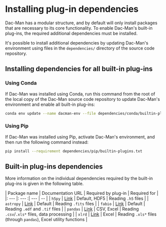 # Installing plug-in dependencies

Dac-Man has a modular structure, and by default will only install packages that are necessary to its core functionality.
To enable Dac-Man's built-in plug-ins, the required additional dependencies must be installed.

It's possible to install additional dependencies by updating Dac-Man's environment
using files in the `dependencies/` directory of the source code repository.

## Installing dependencies for all built-in plug-ins

### Using Conda

If Dac-Man was installed using Conda,
run this command from the root of the local copy of the Dac-Man source code repository
to update Dac-Man's environment and enable all built-in plug-ins:

```sh
conda env update --name dacman-env --file dependencies/conda/builtin-plugins.yml
```

### Using Pip

If Dac-Man was installed using Pip,
activate Dac-Man's environment, and then run the following command instead:

```sh
pip install --requirement dependencies/pip/builtin-plugins.txt
```

## Built-in plug-ins dependencies

More information on the individual dependencies required by the built-in plug-ins is given in the following table.

| Package name | Documentation URL | Required by plug-in | Required for |
|: --- |: --- :| --- | -- |
| `h5py` | [Link](http://docs.h5py.org/en/latest/index.html) | Default, HDF5 | Reading `.h5` files |
| `astropy` | [Link](http://docs.astropy.org/en/stable/) | Default | Reading `.fits` files |
| `fabio` | [Link](https://fabio.readthedocs.io/en/latest/) | Default | Reading `.edf` and `.tif` files |
| `pandas` | [Link](https://pandas.pydata.org/pandas-docs/stable/) | CSV, Excel | Reading `.csv`/`.xls*` files, data processing |
| `xlrd` | [Link](https://xlrd.readthedocs.io/en/latest/) | Excel | Reading `.xls*` files (through `pandas`), Excel utility functions |
